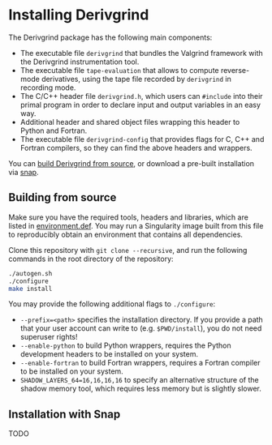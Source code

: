 # Installing Derivgrind

The Derivgrind package has the following main components:
- The executable file `derivgrind` that bundles the Valgrind framework with the Derivgrind instrumentation tool. 
- The executable file `tape-evaluation` that allows to compute reverse-mode derivatives, using the tape file recorded by `derivgrind` in recording mode.
- The C/C++ header file `derivgrind.h`, which users can `#include` into their primal program in order to declare input and output variables in an easy way.
- Additional header and shared object files wrapping this header to Python and Fortran.
- The executable file `derivgrind-config` that provides flags for C, C++ and Fortran compilers, so they can find the above headers and wrappers.

You can [build Derivgrind from source](), or download a pre-built installation via [snap](). 

## Building from source
Make sure you have the required tools, headers and libraries, which are listed in
[environment.def](environment.def). You may run a Singularity image built from 
this file to reproducibly obtain an environment that contains all dependencies.

Clone this repository with `git clone --recursive`, and run the following commands in the root directory of the repository: 
```bash
./autogen.sh
./configure
make install
```

You may provide the following additional flags to `./configure`:
- `--prefix=<path>` specifies the installation directory. If you provide a path that your user account
  can write to (e.g. `$PWD/install`), you do not need superuser rights!
- `--enable-python` to build Python wrappers, requires the Python development headers to be installed on your system.
- `--enable-fortran` to build Fortran wrappers, requires a Fortran compiler to be installed on your system.
- `SHADOW_LAYERS_64=16,16,16,16` to specify an alternative structure of the shadow memory tool, which requires less memory but is slightly slower.

## Installation with Snap
TODO
